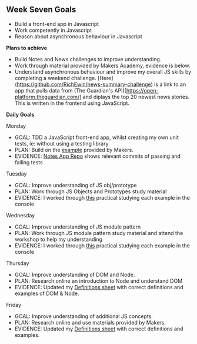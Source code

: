 ## Week Seven Goals

- Build a front-end app in Javascript
- Work competently in Javascript
- Reason about asynchronous behaviour in Javascript

**Plans to achieve**

- Build Notes and News challenges to improve understanding.
- Work through material provided by Makers Academy, evidence is below.
- Understand asynchronous behaviour and improve my overall JS skills by completing a weekend challenge. [Here] (https://github.com/RichEwin/news-summary-challenge) is a link to an app that pulls data from (The Guardian's API)[https://open-platform.theguardian.com/] and diplays the top 20 newest news stories. This is written in the frontend using JavaScript.

**Daily Goals**

Monday

- GOAL: TDD a JavaScript front-end app, whilst creating my own unit tests, ie: without using a testing library
- PLAN: Build on the [example](https://github.com/makersacademy/course/blob/master/pills/writing_tests_without_a_testing_library.md) provided by Makers.
- EVIDENCE: [Notes App Repo](https://github.com/RichEwin/Notes_app/commits/master) shows relevant commits of passing and failing tests

Tuesday

- GOAL: Improve understanding of JS obj/prototype 
- PLAN: Work through JS Objects and Prototypes study material
- EVIDENCE: I worked through [this](https://hackmd.io/nb1VZarCTGicD6dMOo43Ww) practical studying each example in the console

Wednesday

- GOAL: Improve understanding of JS module pattern
- PLAN: Work through JS module pattern study material and attend the workshop to help my understanding
- EVIDENCE: I worked through [this](https://github.com/makersacademy/skills-workshops/tree/master/week-7/javascript-module-pattern-workshop) practical studying each example in the console

Thursday

- GOAL: Improve understanding of DOM and Node.
- PLAN: Research online an introduction to Node and understand DOM
- EVIDENCE: Updated my [Definitions sheet](https://docs.google.com/document/d/1z74SrdndxfJ929KgbYR3Vx4SVe0gjS1KBG1_yDnJPLE/edit) with correct definitions and examples of DOM & Node.

Friday

- GOAL: Improve understanding of additional JS concepts.
- PLAN: Research online and use materials provided by Makers.
- EVIDENCE: Updated my [Definitions sheet](https://docs.google.com/document/d/1z74SrdndxfJ929KgbYR3Vx4SVe0gjS1KBG1_yDnJPLE/edit) with correct definitions and examples.
